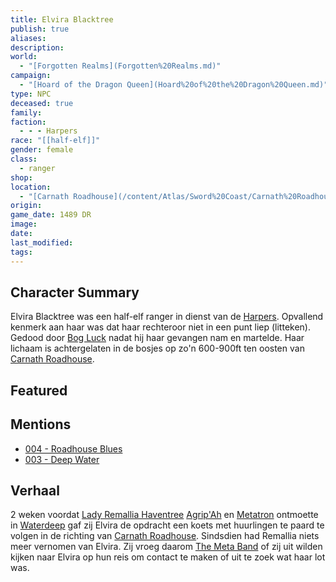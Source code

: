```yaml
---
title: Elvira Blacktree
publish: true
aliases: 
description: 
world:
  - "[Forgotten Realms](Forgotten%20Realms.md)"
campaign:
  - "[Hoard of the Dragon Queen](Hoard%20of%20the%20Dragon%20Queen.md)"
type: NPC
deceased: true
family: 
faction:
  - - - Harpers
race: "[[half-elf]]"
gender: female
class:
  - ranger
shop: 
location:
  - "[Carnath Roadhouse](/content/Atlas/Sword%20Coast/Carnath%20Roadhouse.md)"
origin: 
game_date: 1489 DR
image: 
date: 
last_modified: 
tags: 
---
```

## Character Summary
Elvira Blacktree was een half-elf ranger in dienst van de [Harpers](Harpers.md). Opvallend kenmerk aan haar was dat haar rechteroor niet in een punt liep (litteken). Gedood door [Bog Luck](/content/Characters/Bog%20Luck.md) nadat hij haar gevangen nam en martelde. Haar lichaam is achtergelaten in de bosjes op zo'n 600-900ft ten oosten van [Carnath Roadhouse](/content/Atlas/Sword%20Coast/Carnath%20Roadhouse.md).

## Featured

## Mentions
- [004 - Roadhouse Blues](/content/Adventures/004%20-%20Roadhouse%20Blues.md)
- [003 - Deep Water](/content/Adventures/003%20-%20Deep%20Water.md)

## Verhaal
2 weken voordat [Lady Remallia Haventree](/content/Characters/Lady%20Remallia%20Haventree.md) [Agrip'Ah](Agrip'Ah.md) en [Metatron](/content/Characters/Metatron%20and%20The%20Meta%20Band/Metatron.md) ontmoette in [Waterdeep](/content/Atlas/Sword%20Coast/Waterdeep/index.md) gaf zij Elvira de opdracht een koets met huurlingen te paard te volgen in de richting van [Carnath Roadhouse](/content/Atlas/Sword%20Coast/Carnath%20Roadhouse.md). Sindsdien had Remallia niets meer vernomen van Elvira. Zij vroeg daarom [The Meta Band](The%20Meta%20Band.md) of zij uit wilden kijken naar Elvira op hun reis om contact te maken of uit te zoek wat haar lot was.